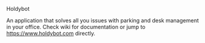 Holdybot

  An application that solves all you issues with parking and desk management in your office.
  Check wiki for documentation or jump to https://www.holdybot.com directly.